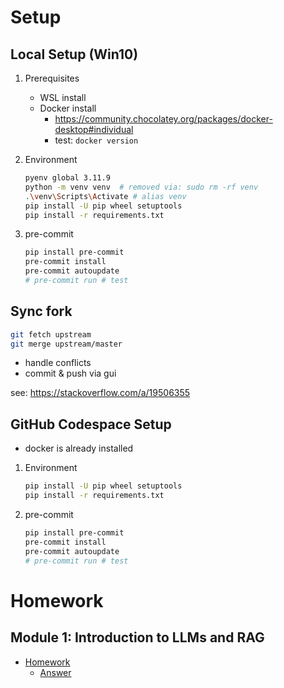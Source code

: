# Setup

## Local Setup (Win10)

1. Prerequisites

    - WSL install
    - Docker install
        - https://community.chocolatey.org/packages/docker-desktop#individual
        - test: `docker version`

2. Environment

    ```bash
    pyenv global 3.11.9
    python -m venv venv  # removed via: sudo rm -rf venv
    .\venv\Scripts\Activate # alias venv
    pip install -U pip wheel setuptools
    pip install -r requirements.txt
    ```

3. pre-commit

    ```bash
    pip install pre-commit
    pre-commit install
    pre-commit autoupdate
    # pre-commit run # test
    ```

## Sync fork

```bash
git fetch upstream
git merge upstream/master
```

- handle conflicts
- commit & push via gui

see: https://stackoverflow.com/a/19506355

## GitHub Codespace Setup

- docker is already installed

1. Environment

    ```bash
    pip install -U pip wheel setuptools
    pip install -r requirements.txt
    ```

2. pre-commit

    ```bash
    pip install pre-commit
    pre-commit install
    pre-commit autoupdate
    # pre-commit run # test
    ```

# Homework

## Module 1: Introduction to LLMs and RAG

- [Homework](cohorts\2024\01-intro\homework.md)
    - [Answer](cohorts/2024/01-intro/module01.ipynb)
